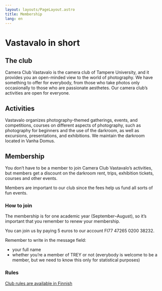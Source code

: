 ```yaml
---
layout: layouts/PageLayout.astro
title: Membership
lang: en
---
```


# Vastavalo in short

## The club

Camera Club Vastavalo is the camera club of Tampere University, and it provides you an open-minded view to the world of photography. We have something to offer for everybody, from those who take photos only occasionally to those who are passionate aesthetes. Our camera club’s activities are open for everyone.

## Activities

Vastavalo organizes photography-themed gatherings, events, and competitions, courses on different aspects of photography, such as photography for beginners and the use of the darkroom, as well as excursions, presentations, and exhibitions. We maintain the darkroom located in Vanha Domus.

## Membership

You don’t have to be a member to join Camera Club Vastavalo’s activities, but members get a discount on the darkroom rent, trips, exhibition tickets, courses and other events.

Members are important to our club since the fees help us fund all sorts of fun events.

### How to join

The membership is for one academic year (September–August), so it’s important that you remember to renew your membership.

You can join us by paying 5 euros to our account FI77 47265 0200 38232.

Remember to write in the message field:

- your full name
- whether you’re a member of TREY or not (everybody is welcome to be a member, but we need to know this only for statistical purposes)

### Rules

[Club rules are available in Finnish](https://drive.google.com/file/d/1PEsNq2AYgZFzYTMWwOhVRMbfrpK_gXnc/view?usp=sharing)
